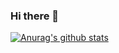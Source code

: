 ### Hi there 👋
[![Anurag's github stats](https://github-readme-stats.vercel.app/api?username=xushibo)](https://github.com/xushibo/github-readme-stats)

<!--
**xushibo/xushibo** is a ✨ _special_ ✨ repository because its `README.md` (this file) appears on your GitHub profile.

Here are some ideas to get you started:

- 🔭 I’m currently working on ...
- 🌱 I’m currently learning ...
- 👯 I’m looking to collaborate on ...
- 🤔 I’m looking for help with ...
- 💬 Ask me about ...
- 📫 How to reach me: ...
- 😄 Pronouns: ...
- ⚡ Fun fact: ...
-->
